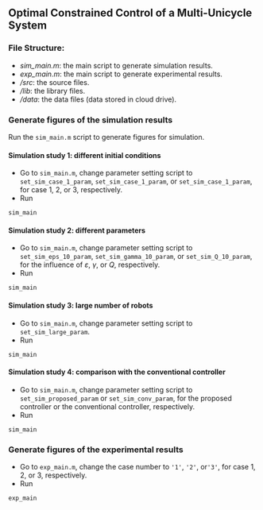 ## Optimal Constrained Control of a Multi-Unicycle System

### File Structure:

- *sim_main.m*: the main script to generate simulation results.
- *exp_main.m*: the main script to generate experimental results.
- */src*: the source files.
- */lib*: the library files. 
- */data*: the data files (data stored in cloud drive).

### Generate figures of the simulation results

Run the `sim_main.m` script to generate figures for simulation.

#### Simulation study 1: different initial conditions

- Go to `sim_main.m`, change parameter setting script to `set_sim_case_1_param`, `set_sim_case_1_param`, or `set_sim_case_1_param`, for case 1, 2, or 3, respectively.
- Run
```
sim_main
```
#### Simulation study 2: different parameters

- Go to `sim_main.m`, change parameter setting script to `set_sim_eps_10_param`, `set_sim_gamma_10_param`, or `set_sim_Q_10_param`, for the influence of $\varepsilon$, $\gamma$, or $Q$, respectively.
- Run
```
sim_main
```

#### Simulation study 3: large number of robots

- Go to `sim_main.m`, change parameter setting script to `set_sim_large_param`.
- Run
```
sim_main
```

#### Simulation study 4: comparison with the conventional controller

- Go to `sim_main.m`, change parameter setting script to `set_sim_proposed_param` or `set_sim_conv_param`, for the proposed controller or the conventional controller, respectively.
- Run
```
sim_main
```

### Generate figures of the experimental results

- Go to `exp_main.m`, change the case number to `'1'`, `'2'`, or`'3'`, for case 1, 2, or 3, respectively.
- Run
```
exp_main
```





 

